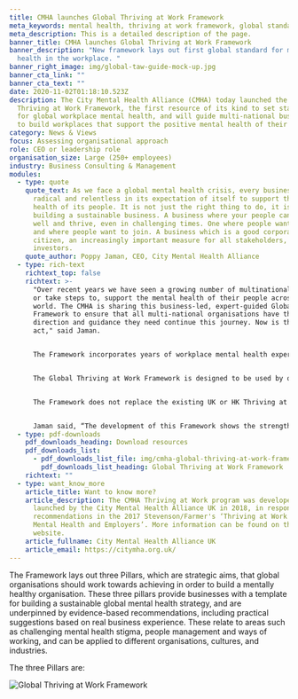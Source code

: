 ```yaml
---
title: CMHA launches Global Thriving at Work Framework
meta_keywords: mental health, thriving at work framework, global standards
meta_description: This is a detailed description of the page.
banner_title: CMHA launches Global Thriving at Work Framework
banner_description: "New framework lays out first global standard for mental
  health in the workplace. "
banner_right_image: img/global-taw-guide-mock-up.jpg
banner_cta_link: ""
banner_cta_text: ""
date: 2020-11-02T01:18:10.523Z
description: The City Mental Health Alliance (CMHA) today launched the Global
  Thriving at Work Framework, the first resource of its kind to set standards
  for global workplace mental health, and will guide multi-national businesses
  to build workplaces that support the positive mental health of their people.
category: News & Views
focus: Assessing organisational approach
role: CEO or leadership role
organisation_size: Large (250+ employees)
industry: Business Consulting & Management
modules:
  - type: quote
    quote_text: As we face a global mental health crisis, every business has to be
      radical and relentless in its expectation of itself to support the mental
      health of its people. It is not just the right thing to do, it is key to
      building a sustainable business. A business where your people can stay
      well and thrive, even in challenging times. One where people want to stay
      and where people want to join. A business which is a good corporate
      citizen, an increasingly important measure for all stakeholders, including
      investors.
    quote_author: Poppy Jaman, CEO, City Mental Health Alliance
  - type: rich-text
    richtext_top: false
    richtext: >-
      "Over recent years we have seen a growing number of multinationals commit,
      or take steps to, support the mental health of their people across the
      world. The CMHA is sharing this business-led, expert-guided Global
      Framework to ensure that all multi-national organisations have the
      direction and guidance they need continue this journey. Now is the time to
      act," said Jaman.


      The Framework incorporates years of workplace mental health experience from across the CMHA membership, and has also been informed by mental health experts, academic research and workplace reports. 


      The Global Thriving at Work Framework is designed to be used by organisations that are seeking to develop global mental health and wellbeing approaches, or it can also be used as a baseline for the development of programmes of work in countries and/or cities that are just starting their journey. 


      The Framework does not replace the existing UK or HK Thriving at Work Guides, which are more detailed and have been tailored to those particular regions, but it does align with them.  It includes a simple means of self-assessment that will allow businesses to measure their progress against the three pillars, to help them further embed change.


      Jaman said, “The development of this Framework shows the strength of the CMHA global community as its pool its knowledge, data and experience to create a unique guide.”
  - type: pdf-downloads
    pdf_downloads_heading: Download resources
    pdf_downloads_list:
      - pdf_downloads_list_file: img/cmha-global-thriving-at-work-framework-final.pdf
        pdf_downloads_list_heading: Global Thriving at Work Framework
    richtext: ""
  - type: want_know_more
    article_title: Want to know more?
    article_description: The CMHA Thriving at Work program was developed and
      launched by the City Mental Health Alliance UK in 2018, in response to the
      recommendations in the 2017 Stevenson/Farmer's ‘Thriving at Work Review of
      Mental Health and Employers’. More information can be found on the CMHA
      website.
    article_fullname: City Mental Health Alliance UK
    article_email: https://citymha.org.uk/
---
```

The Framework lays out three Pillars, which are strategic aims, that global organisations should work towards achieving in order to build a mentally healthy organisation. These three pillars provide businesses with a template for building a sustainable global mental health strategy, and are underpinned by evidence-based recommendations, including practical suggestions based on real business experience. These relate to areas such as challenging mental health stigma, people management and ways of working, and can be applied to different organisations, cultures, and industries. 

The three Pillars are:

![Global Thriving at Work Framework](img/global-taw-framework-tile.jpeg "Global Thriving at Work Framework")